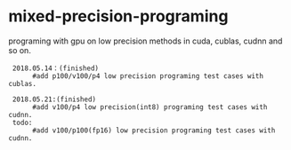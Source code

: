 # mixed-precision-programing
programing with gpu on low precision methods in cuda, cublas, cudnn and so on.

     2018.05.14：(finished) 
          #add p100/v100/p4 low precision programing test cases with cublas.

     2018.05.21:(finished)
          #add v100/p4 low precision(int8) programing test cases with cudnn. 
     todo:
          #add v100/p100(fp16) low precision programing test cases with cudnn. 
